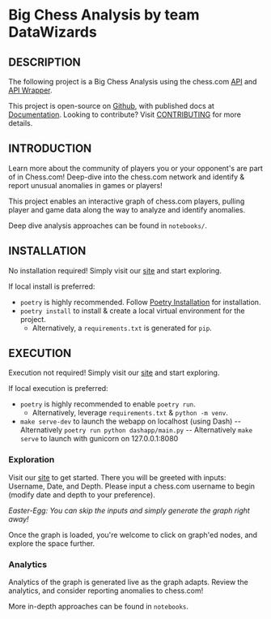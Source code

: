 # Big Chess Analysis by team DataWizards

## DESCRIPTION

The following project is a Big Chess Analysis using the chess.com [API](https://chesscom.readthedocs.io/en/latest/) and [API Wrapper](https://github.com/sarartur/chess.com).

This project is open-source on [Github](https://github.com/jordanttay1/DataWizards), with published docs at [Documentation](https://jordanttay1.github.io/DataWizards/).
Looking to contribute? Visit [CONTRIBUTING](CONTRIBUTING.md) for more details.

## INTRODUCTION

Learn more about the community of players you or your opponent's are part of in Chess.com! Deep-dive into the chess.com network and identify & report unusual anomalies in games or players!

This project enables an interactive graph of chess.com players, pulling player and game data along the way to analyze and identify anomalies.

Deep dive analysis approaches can be found in `notebooks/`.

## INSTALLATION

No installation required! Simply visit our [site](https://cse6242-439117.wl.r.appspot.com) and start exploring.

If local install is preferred:

- `poetry` is highly recommended. Follow [Poetry Installation](https://python-poetry.org/docs/) for installation.
- `poetry install` to install & create a local virtual environment for the project.
  - Alternatively, a `requirements.txt` is generated for `pip`.

## EXECUTION

Execution not required! Simply visit our [site](https://cse6242-439117.wl.r.appspot.com) and start exploring.

If local execution is preferred:

- `poetry` is highly recommended to enable `poetry run`.
  - Alternatively, leverage `requirements.txt` & `python -m venv`.
- `make serve-dev` to launch the webapp on localhost (using Dash)
  -- Alternatively `poetry run python dashapp/main.py`
  -- Alternatively `make serve` to launch with gunicorn on 127.0.0.1:8080

### Exploration

Visit our [site](https://cse6242-439117.wl.r.appspot.com) to get started. There you will be greeted with inputs: Username, Date, and Depth. Please input a chess.com username to begin (modify date and depth to your preference).

_Easter-Egg: You can skip the inputs and simply generate the graph right away!_

Once the graph is loaded, you're welcome to click on graph'ed nodes, and explore the space further.

### Analytics

Analytics of the graph is generated live as the graph adapts. Review the analytics, and consider reporting anomalies to chess.com!

More in-depth approaches can be found in `notebooks`.
